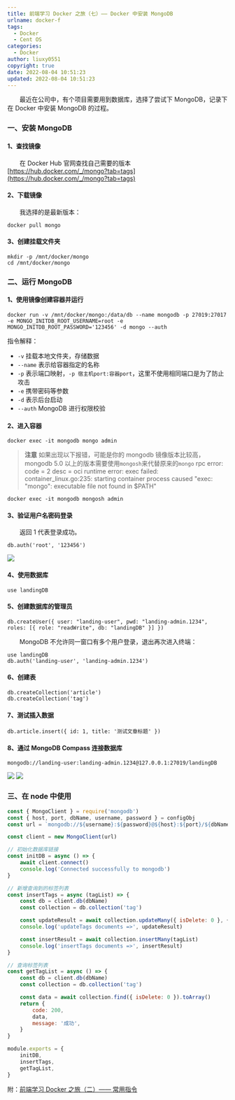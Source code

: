 ```yaml
---
title: 前端学习 Docker 之旅（七）—— Docker 中安装 MongoDB
urlname: docker-f
tags:
  - Docker
  - Cent OS
categories:
  - Docker
author: liuxy0551
copyright: true
date: 2022-08-04 10:51:23
updated: 2022-08-04 10:51:23
---
```



&emsp;&emsp;最近在公司中，有个项目需要用到数据库，选择了尝试下 MongoDB，记录下在 Docker 中安装 MongoDB 的过程。

<!--more-->


### 一、安装 MongoDB

#### 1、查找镜像

&emsp;&emsp;在 Docker Hub 官网查找自己需要的版本 [https://hub.docker.com/_/mongo?tab=tags](https://hub.docker.com/_/mongo?tab=tags)

#### 2、下载镜像

&emsp;&emsp;我选择的是最新版本：

```shell
docker pull mongo
```

#### 3、创建挂载文件夹

```shell
mkdir -p /mnt/docker/mongo
cd /mnt/docker/mongo
```


### 二、运行 MongoDB

#### 1、使用镜像创建容器并运行

```shell
docker run -v /mnt/docker/mongo:/data/db --name mongodb -p 27019:27017 -e MONGO_INITDB_ROOT_USERNAME=root -e MONGO_INITDB_ROOT_PASSWORD='123456' -d mongo --auth
```

指令解释：
- `-v` 挂载本地文件夹，存储数据
- `--name` 表示给容器指定的名称
- `-p` 表示端口映射，`-p 宿主机port:容器port`，这里不使用相同端口是为了防止攻击
- `-e` 携带密码等参数
- `-d` 表示后台启动
- `--auth` MongoDB 进行权限校验

#### 2、进入容器

``` shell
docker exec -it mongodb mongo admin
```

>**注意**
> 如果出现以下报错，可能是你的 mongodb 镜像版本比较高，mongodb 5.0 以上的版本需要使用`mongosh`来代替原来的`mongo`
> rpc error: code = 2 desc = oci runtime error: exec failed: container_linux.go:235: starting container process caused "exec: \"mongo\": executable file not found in $PATH"

``` shell
docker exec -it mongodb mongosh admin
```


#### 3、验证用户名密码登录

&emsp;&emsp;返回 1 代表登录成功。

``` shell
db.auth('root', '123456')
```

![](https://liuxianyu.cn/image-hosting/posts/docker-f/1.png)

#### 4、使用数据库

``` shell
use landingDB
```

#### 5、创建数据库的管理员

``` shell
db.createUser({ user: "landing-user", pwd: "landing-admin.1234", roles: [{ role: "readWrite", db: "landingDB" }] })
```

&emsp;&emsp;MongoDB 不允许同一窗口有多个用户登录，退出再次进入终端：

``` shell
use landingDB
db.auth('landing-user', 'landing-admin.1234')
```

#### 6、创建表

``` shell
db.createCollection('article')
db.createCollection('tag')
```

#### 7、测试插入数据

``` shell
db.article.insert({ id: 1, title: '测试文章标题' })
```

#### 8、通过 MongoDB Compass 连接数据库

``` shell
mongodb://landing-user:landing-admin.1234@127.0.0.1:27019/landingDB
```

![](https://liuxianyu.cn/image-hosting/posts/docker-f/2.png)
![](https://liuxianyu.cn/image-hosting/posts/docker-f/3.png)


### 三、在 node 中使用



``` javascript
const { MongoClient } = require('mongodb')
const { host, port, dbName, username, password } = configObj
const url = `mongodb://${username}:${password}@${host}:${port}/${dbName}`

const client = new MongoClient(url)

// 初始化数据库链接
const initDB = async () => {
    await client.connect()
    console.log('Connected successfully to mongodb')
}

// 新增查询到的标签列表
const insertTags = async (tagList) => {
    const db = client.db(dbName)
    const collection = db.collection('tag')

    const updateResult = await collection.updateMany({ isDelete: 0 }, { $set: { isDelete: 1, updateTime: getDateStr() } })
    console.log('updateTags documents =>', updateResult)

    const insertResult = await collection.insertMany(tagList)
    console.log('insertTags documents =>', insertResult)
}

// 查询标签列表
const getTagList = async () => {
    const db = client.db(dbName)
    const collection = db.collection('tag')

    const data = await collection.find({ isDelete: 0 }).toArray()
    return {
        code: 200,
        data,
        message: '成功',
    }
}

module.exports = {
    initDB,
    insertTags,
    getTagList,
}
```


附：<a href="https://liuxianyu.cn/article/docker-b.html" target="_black">前端学习 Docker 之旅（二）—— 常用指令</a>
